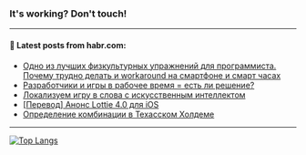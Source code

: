### It's working? Don't touch!

---
<!--
#### 🛠️ Technical stack:

![C++](https://img.shields.io/badge/C++-informational?logo=c%2B%2B&style=flat&logoColor=white&color=9C033A)
![Java](https://img.shields.io/badge/Java-informational?logo=java&style=flat&logoColor=white&color=007396)
![Kotlin](https://img.shields.io/badge/Kotlin-informational?logo=Kotlin&style=flat&logoColor=white&color=0095D5)
![JS](https://img.shields.io/badge/JS-informational?logo=javaScript&style=flat&logoColor=black&color=F7Df1E) <br>
![HTML5](https://img.shields.io/badge/HTML5-informational?logo=html5&style=flat&logoColor=white&color=E34F26)
![CSS3](https://img.shields.io/badge/CSS3-informational?logo=css3&style=flat&logoColor=white&color=157286)
![Sass](https://img.shields.io/badge/Saas-informational?logo=sass&style=flat&logoColor=white&color=hotpink)
![PHP](https://img.shields.io/badge/PHP-informational?logo=php&style=flat&logoColor=white&color=777BB4) <br>
![WebPAck](https://img.shields.io/badge/WebPack-informational?logo=webPack&style=flat&logoColor=white&color=FF6F00)
![Bootstrap](https://img.shields.io/badge/Bootstrap-informational?logo=Bootstrap&style=flat&logoColor=white&color=7952B3)
![MySQL](https://img.shields.io/badge/MySQL-informational?logo=MySQL&style=flat&logoColor=white&color=00f) <br>
![NodeJS](https://img.shields.io/badge/NodeJS-informational?logo=node.js&style=flat&logoColor=white&color=43853D)
![Spring](https://img.shields.io/badge/Spring-informational?logo=Spring&style=flat&logoColor=white&color=0A9EDC)
![Angular](https://img.shields.io/badge/Vue-informational?logo=vue.js&style=flat&logoColor=white&color=red)
![Git](https://img.shields.io/badge/Git-informational?logo=git&style=flat&logoColor=white&color=darkorange)

___
-->

#### 💬 Latest posts from habr.com:

<!-- BLOG-POST-LIST:START -->
- [Одно из лучших физкультурных упражнений для программиста. Почему трудно делать и workaround на смартфоне и смарт часах](https://habr.com/ru/post/705444/?utm_source=habrahabr&utm_medium=rss&utm_campaign=705444)
- [Разработчики и игры в рабочее время = есть ли решение?](https://habr.com/ru/post/705498/?utm_source=habrahabr&utm_medium=rss&utm_campaign=705498)
- [Локализуем игру в слова с искусственным интеллектом](https://habr.com/ru/post/705410/?utm_source=habrahabr&utm_medium=rss&utm_campaign=705410)
- [[Перевод] Анонс Lottie 4.0 для iOS](https://habr.com/ru/post/705314/?utm_source=habrahabr&utm_medium=rss&utm_campaign=705314)
- [Определение комбинации в Техасском Холдеме](https://habr.com/ru/post/705488/?utm_source=habrahabr&utm_medium=rss&utm_campaign=705488)
<!-- BLOG-POST-LIST:END -->

---

[![Top Langs](https://github-readme-stats.vercel.app/api/top-langs/?username=zloylis&layout=compact&hide_border=true&theme=dracula)](https://github.com/zloylis)
